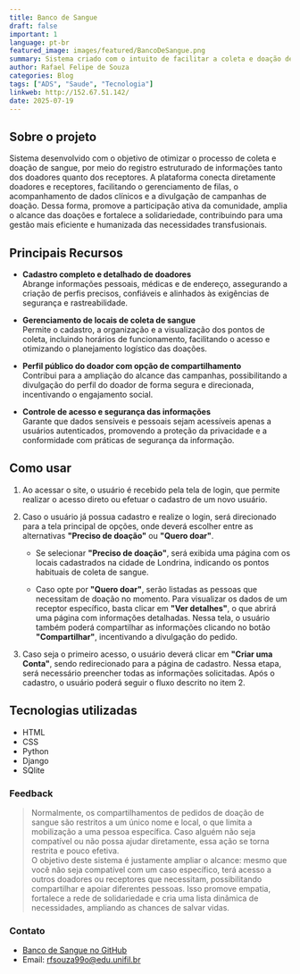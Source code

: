 ```yaml
---
title: Banco de Sangue
draft: false
important: 1
language: pt-br
featured_image: images/featured/BancoDeSangue.png
summary: Sistema criado com o intuito de facilitar a coleta e doação de sangue, conectando doadores e receptores. Permite gerenciar filas, captar informações essenciais e divulgar campanhas, incentivando a participação e ampliando o alcance das doações de sangue de forma eficiente e solidária.
author: Rafael Felipe de Souza
categories: Blog
tags: ["ADS", "Saude", "Tecnologia"]
linkweb: http://152.67.51.142/
date: 2025-07-19 
---
```


## Sobre o projeto

Sistema desenvolvido com o objetivo de otimizar o processo de coleta e doação de sangue, por meio do registro estruturado de informações tanto dos doadores quanto dos receptores. A plataforma conecta diretamente doadores e receptores, facilitando o gerenciamento de filas, o acompanhamento de dados clínicos e a divulgação de campanhas de doação. Dessa forma, promove a participação ativa da comunidade, amplia o alcance das doações e fortalece a solidariedade, contribuindo para uma gestão mais eficiente e humanizada das necessidades transfusionais.

## Principais Recursos

- **Cadastro completo e detalhado de doadores**  
Abrange informações pessoais, médicas e de endereço, assegurando a criação de perfis precisos, confiáveis e alinhados às exigências de segurança e rastreabilidade.

- **Gerenciamento de locais de coleta de sangue**  
Permite o cadastro, a organização e a visualização dos pontos de coleta, incluindo horários de funcionamento, facilitando o acesso e otimizando o planejamento logístico das doações.

- **Perfil público do doador com opção de compartilhamento**  
Contribui para a ampliação do alcance das campanhas, possibilitando a divulgação do perfil do doador de forma segura e direcionada, incentivando o engajamento social.

- **Controle de acesso e segurança das informações**  
Garante que dados sensíveis e pessoais sejam acessíveis apenas a usuários autenticados, promovendo a proteção da privacidade e a conformidade com práticas de segurança da informação.

## Como usar

1. Ao acessar o site, o usuário é recebido pela tela de login, que permite realizar o acesso direto ou efetuar o cadastro de um novo usuário.

2. Caso o usuário já possua cadastro e realize o login, será direcionado para a tela principal de opções, onde deverá escolher entre as alternativas **"Preciso de doação"** ou **"Quero doar"**.

   - Se selecionar **"Preciso de doação"**, será exibida uma página com os locais cadastrados na cidade de Londrina, indicando os pontos habituais de coleta de sangue.

   - Caso opte por **"Quero doar"**, serão listadas as pessoas que necessitam de doação no momento. Para visualizar os dados de um receptor específico, basta clicar em **"Ver detalhes"**, o que abrirá uma página com informações detalhadas. Nessa tela, o usuário também poderá compartilhar as informações clicando no botão **"Compartilhar"**, incentivando a divulgação do pedido.

3. Caso seja o primeiro acesso, o usuário deverá clicar em **"Criar uma Conta"**, sendo redirecionado para a página de cadastro. Nessa etapa, será necessário preencher todas as informações solicitadas. Após o cadastro, o usuário poderá seguir o fluxo descrito no item 2.

## Tecnologias utilizadas

- HTML
- CSS
- Python
- Django
- SQlite

### Feedback

> Normalmente, os compartilhamentos de pedidos de doação de sangue são restritos a um único nome e local, o que limita a mobilização a uma pessoa específica. Caso alguém não seja compatível ou não possa ajudar diretamente, essa ação se torna restrita e pouco efetiva.  
> O objetivo deste sistema é justamente ampliar o alcance: mesmo que você não seja compatível com um caso específico, terá acesso a outros doadores ou receptores que necessitam, possibilitando compartilhar e apoiar diferentes pessoas. Isso promove empatia, fortalece a rede de solidariedade e cria uma lista dinâmica de necessidades, ampliando as chances de salvar vidas.

### Contato

- [Banco de Sangue no GitHub](https://github.com/rfsouza1999/banco-de-sangue-unifil)
- Email: rfsouza99o@edu.unifil.br
